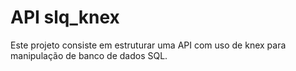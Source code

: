 # API slq_knex

Este projeto consiste em estruturar uma API com uso de knex para manipulação de banco de dados SQL.
